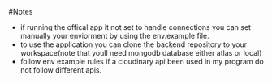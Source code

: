  
#Notes
- if running the offical app it not set to handle connections 
you can set manually your enviorment by using the env.example file.
- to use the application you can clone the backend repository to your workspace(note that youll need mongodb database either atlas or local)
- follow env example rules if a cloudinary api been used in my program do not follow different apis.

